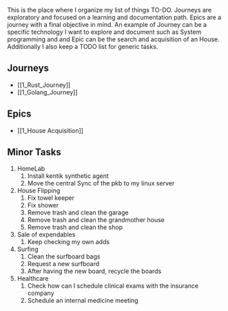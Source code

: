 
This is the place where I organize my list of things TO-DO. Journeys are exploratory and focused on a learning and documentation path. Epics are a journey with a final objective in mind. An example of Journey can be a specific technology I  want to explore and document such as System programming and and Epic can be the search and acquisition of an House. Additionally I also keep a TODO list for generic tasks.

## Journeys
- [[1_Rust_Journey]]
- [[1_Golang_Journey]]

## Epics
- [[1_House Acquisition]]

## Minor Tasks

1. HomeLab
	1. Install kentik synthetic agent
	2. Move the central Sync of the pkb to my linux server
2. House Flipping
	1. Fix towel keeper
	2. Fix shower
	3. Remove trash and clean the garage
	4. Remove trash and clean the grandmother house
	5. Remove trash and clean the shop
3. Sale of expendables
	1. Keep checking my own adds
4. Surfing 
	1. Clean the surfboard bags
	2. Request a new surfboard
	3. After having the new board, recycle the boards
5. Healthcare
	1. Check how can I schedule clinical exams with the insurance company
	2. Schedule an internal medicine meeting